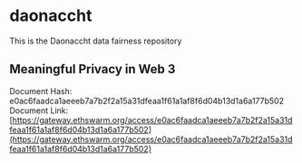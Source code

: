# daonaccht
This is the Daonaccht data fairness repository
## Meaningful Privacy in Web 3 
Document Hash: e0ac6faadca1aeeeb7a7b2f2a15a31dfeaa1f61a1af8f6d04b13d1a6a177b502
<br/>Document Link: [https://gateway.ethswarm.org/access/e0ac6faadca1aeeeb7a7b2f2a15a31dfeaa1f61a1af8f6d04b13d1a6a177b502](https://gateway.ethswarm.org/access/e0ac6faadca1aeeeb7a7b2f2a15a31dfeaa1f61a1af8f6d04b13d1a6a177b502)

